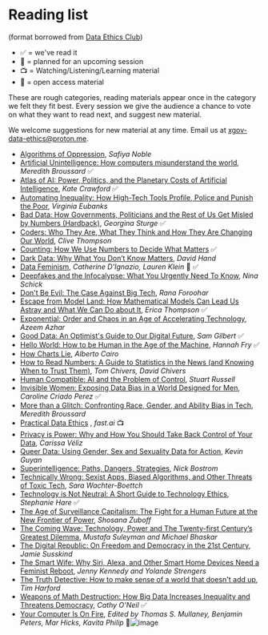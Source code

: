 # Reading list

(format borrowed from [Data Ethics Club](https://github.com/very-good-science/data-ethics-club))

- ✅ = we've read it
- 📅 = planned for an upcoming session
- 📺 = Watching/Listening/Learning material
- 💸 = open access material

These are rough categories, reading materials appear once in the category we felt they fit best.
Every session we give the audience a chance to vote on what they want to read next, and suggest new material.

We welcome suggestions for new material at any time. Email us at [xgov-data-ethics@proton.me](mailto:xgov-data-ethics@proton.me).

- [Algorithms of Oppression](https://safiyaunoble.com/research-writing/), *Safiya Noble*
- [Artificial Unintelligence: How computers misunderstand the world](https://meredithbroussard.com/books/), *Meredith Broussard* ✅
- [Atlas of AI: Power, Politics, and the Planetary Costs of Artificial Intelligence](https://www.katecrawford.net/index.html), *Kate Crawford* ✅
- [Automating Inequality: How High-Tech Tools Profile, Police and Punish the Poor](https://virginia-eubanks.com/automating-inequality/), *Virginia Eubanks*
- [Bad Data: How Governments, Politicians and the Rest of Us Get Misled by Numbers (Hardback)](https://www.hachette.co.uk/titles/georgina-sturge/bad-data/9780349128603/), *Georgina Sturge* ✅
- [Coders: Who They Are, What They Think and How They Are Changing Our World](https://www.clivethompson.net/), *Clive Thompson*
- [Counting: How We Use Numbers to Decide What Matters](https://www.goodreads.com/book/show/50489326-counting) ✅
- [Dark Data: Why What You Don’t Know Matters](https://darkdata.website/), *David Hand*
- [Data Feminism](https://data-feminism.mitpress.mit.edu/), *Catherine D'Ignazio, Lauren Klein* 💸 ✅
- [Deepfakes and the Infocalypse: What You Urgently Need To Know](https://ninaschick.org/deepfakes/), *Nina Schick*
- [Don't Be Evil: The Case Against Big Tech](https://www.ranaforoohar.com/dontbeevil), *Rana Foroohar*
- [Escape from Model Land: How Mathematical Models Can Lead Us Astray and What We Can Do about It](https://www.ericathompson.co.uk/books/), *Erica Thompson* ✅
- [Exponential: Order and Chaos in an Age of Accelerating Technology](https://www.exponentialview.co/p/my-book), *Azeem Azhar*
- [Good Data: An Optimist's Guide to Our Digital Future](https://gooddataguide.com/), *Sam Gilbert* ✅
- [Hello World: How to be Human in the Age of the Machine](https://hannahfry.co.uk/book/hello-world/), *Hannah Fry* ✅
- [How Charts Lie](https://albertocairo.com/), *Alberto Cairo*
- [How to Read Numbers: A Guide to Statistics in the News (and Knowing When to Trust Them)](https://www.howtoreadnumbers.com/), *Tom Chivers, David Chivers*
- [Human Compatible: AI and the Problem of Control](https://www.penguin.co.uk/books/307948/human-compatible-by-russell-stuart/9780141987507), *Stuart Russell*
- [Invisible Women: Exposing Data Bias in a World Designed for Men](https://carolinecriadoperez.com/book/invisible-women/), *Caroline Criado Perez* ✅
- [More than a Glitch: Confronting Race, Gender, and Ability Bias in Tech](https://meredithbroussard.com/books/), *Meredith Broussard*
- [Practical Data Ethics](https://ethics.fast.ai/) , *fast.ai* 📺
- [Privacy is Power: Why and How You Should Take Back Control of Your Data](https://www.carissaveliz.com/books), *Carissa Véliz*
- [Queer Data: Using Gender, Sex and Sexuality Data for Action](https://kevinguyan.com/queer-data/), *Kevin Guyan*
- [Superintelligence: Paths, Dangers, Strategies](https://nickbostrom.com/), *Nick Bostrom*
- [Technically Wrong: Sexist Apps, Biased Algorithms, and Other Threats of Toxic Tech](https://www.sarawb.com/books), *Sara Wachter-Boettch*
- [Technology is Not Neutral: A Short Guide to Technology Ethics](https://www.harebrain.co/books), *Stephanie Hare* ✅
- [The Age of Surveillance Capitalism: The Fight for a Human Future at the New Frontier of Power](https://shoshanazuboff.com/book/about/), *Shosana Zuboff*
- [The Coming Wave: Technology, Power and The Twenty-first Century’s Greatest Dilemma](https://www.the-coming-wave.com/), *Mustafa Suleyman and Michael Bhaskar*
- [The Digital Republic: On Freedom and Democracy in the 21st Century](https://www.bloomsbury.com/uk/digital-republic-9781526650412/), *Jamie Susskind*
- [The Smart Wife: Why Siri, Alexa, and Other Smart Home Devices Need a Feminist Reboot](https://mitpress.mit.edu/9780262542791/the-smart-wife/), *Jenny Kennedy and Yolande Strengers*
- [The Truth Detective: How to make sense of a world that doesn't add up](https://timharford.com/books/truthdetective/), *Tim Harford*
- [Weapons of Math Destruction: How Big Data Increases Inequality and Threatens Democracy](https://mathbabe.org/), *Cathy O'Neil* ✅
- [Your Computer Is On Fire](https://direct.mit.edu/books/edited-volume/5044/Your-Computer-Is-on-Fire), *Edited by Thomas S. Mullaney, Benjamin Peters, Mar Hicks, Kavita Philip* 💸![image](https://github.com/alphagov/data-ethics-and-society-reading-group/assets/15108577/84da40e6-7f07-4c86-ac11-ac7f37dab10b)

